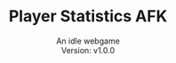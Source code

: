 <center><h1>Player Statistics AFK</h1></center>
<center>An idle webgame</center>

<center>Version: v1.0.0</center>
